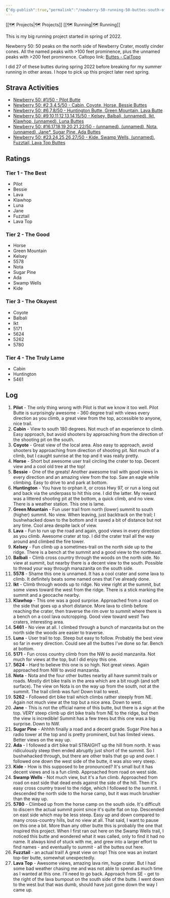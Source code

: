 ```yaml
---
{"dg-publish":true,"permalink":"/newberry-50-running-50-buttes-south-of-bend/"}
---
```



[[🗺️ Projects\|🗺️ Projects]] [[🗺️ Running\|🗺️ Running]]



This is my big running project started in spring of 2022.

Newberry 50: 50 peaks on the north side of Newberry Crater, mostly cinder cones. All the named peaks with >100 feet prominence, plus the unnamed peaks with >200 feet prominence. Caltopo link: [Buttes - CalTopo](https://caltopo.com/m/T00L5)

I did 27 of these buttes during spring 2022 before breaking for my summer running in other areas. I hope to pick up this project later next spring.

## Strava Activities

* [Newberry 50: #1/50 - Pilot Butte](https://www.strava.com/activities/6679445034)
* [Newberry 50: #2,3,4,5/50 - Cabin, Coyote, Horse, Bessie Buttes](https://www.strava.com/activities/6707650219)
* [Newberry 50: #6,7,8/50 - Huntington Butte, Green Mountain, Lava Butte](https://www.strava.com/activities/6888649146)
* [Newberry 50: #9,10,11,12,13,14,15/50 - Kelsey, Balbali, (unnamed), Ikt, Klawhop, (unnamed), Luna Buttes](https://www.strava.com/activities/6922866303)
* [Newberry 50: #16,17,18,19,20,21,22/50 - (unnamed), (unnamed), Nota, (unnamed), Jane*, Sugar Pine, Ada Buttes](https://www.strava.com/activities/7067674375)
* [Newberry 50: #23,24,25,26,27/50 - Kide, Swamp Wells, (unnamed), Fuzztail, Lava Top Buttes](https://www.strava.com/activities/7181013542)

## Ratings

### Tier 1 - The Best

* Pilot
* Bessie
* Lava
* Klawhop
* Luna
* Jane
* Fuzztail
* Lava Top

### Tier 2 - The Good

* Horse
* Green Mountain
* Kelsey
* 5578
* Nota
* Sugar Pine
* Ada
* Swamp Wells
* Kide

### Tier 3 - The Okayest

* Coyote
* Balbali
* Ikt
* 5171
* 5624
* 5262
* 5780

### Tier 4 - The Truly Lame

* Cabin
* Huntington
* 5461

## Log

1. **Pilot** - The only thing wrong with Pilot is that we know it too well. Pilot Butte is surprisingly awesome - 360 degree trail with views every direction as you climb, a great view from the top, accessible to anyone, nice trail.
2. **Cabin** - View to south 180 degrees. Not much of an experience to climb. Easy approach, but avoid shooters by approaching from the direction of the shooting pit on the south.
3. **Coyote** - Great view of the local area. Also easy to approach, avoid shooters by approaching from direction of shooting pit. Not much of a climb, but I caught sunrise at the top and it was really pretty.
4. **Horse** - Short but awesome user trail circling the crater to top. Decent view and a cool old tree at the top!
5. **Bessie** - One of the greats! Another awesome trail with good views in every direction and an amazing view from the top. Saw an eagle while climbing. Easy to drive to and park at bottom.
6. **Huntington** - You have to orphan it, or cross Hwy 97, or run a long out and back via the underpass to hit this one. I did the latter. My reward was a littered shooting pit at the bottom, a quick climb, and no view. There is a weather station. This one is lame.
7. **Green Mountain** - Fun user trail from north (lower) summit to south (higher) summit. No view. When leaving, just backtrack on the trail; I bushwhacked down to the bottom and it saved a bit of distance but not any time. Cool area despite lack of view.
8. **Lava** - Fun to run up the road and again, good views in every direction as you climb. Awesome crater at top. I did the crater trail all the way around and climbed the fire tower.
9. **Kelsey** - Fun climb up a sometimes-trail on the north side up to the ridge. There is a bench at the summit and a good view to the northeast.
10. **Balbali** - Climb cross country through the woods on the north side. No view at summit, but nearby there is a decent view to the south. Possible to thread your way through manazanita on the south side.
11. **5578** - Shame this one is unnamed. It has a cool crater and some lava to climb. It definitely beats some named ones that I've already done.
12. **Ikt** - Climb through woods up to ridge. No view right at the summit, but some views toward the west from the ridge. There is a stick marking the summit and a geocache nearby.
13. **Klawhop** - This one was a good surprise. Approached from a road on the side that goes up a short distance. More lava to climb before reaching the crater, then traverse the rim over to summit where there is a bench on a cool lava outcropping. Good view toward west! Two craters, interesting area.
14. **5461** - No view at all. I climbed through a bunch of manzanita but on the north side the woods are easier to traverse.
15. **Luna** - User trail to top. Steep but easy to follow. Probably the best view so far in every direction. Could see all the buttes I've done so far. Bench at bottom.
16. **5171** - Fun cross country climb from the NW to avoid manzanita. Not much for views at the top, but I did enjoy this one.
17. **5624** - Hard to believe this one is so high. Not great views. Again approached from NW to avoid manzanita.
18. **Nota** - Nota and the four other buttes nearby all have summit trails or roads. Mostly dirt bike trails in the area which are a bit rough (and soft surface). The view on Nota is on the way up from the south, not at the summit. The trail climb was fun! Down trail to west.
19. **5262** - Followed dirt bike trail which climbs rather steeply from NE. Again not much view at the top but a nice area. Down to west.
20. **Jane** - This is not the official name of this butte, but there is a sign at the top. VERY steep climb up dirt bike trails from NE to the ridge, but then the view is incredible! Summit has a few trees but this one was a big surprise. Down to NW.
21. **Sugar Pine** - Ahhhh finally a road and a decent grade. Sugar Pine has a radio tower at the top and is pretty prominent, but has limited views. Better views on the way up.
22. **Ada** - I followed a dirt bike trail STRAIGHT up the hill from north. It was ridiculously steep then ended abruptly just short of the summit. So I bushwhacked through, but there are other trails that go up and over. I followed one down the west side of the butte, it was also very steep.
23. **Kide** - How is this supposed to be pronounced? It's small but it has decent views and is a fun climb. Approached from road on west side.
24. **Swamp Wells** - Not much view, but it's a fun climb. Approached from road on east side that dead ends against the side of the hill. Then it's easy cross country travel to the ridge, which I followed to the summit. I descended the north side to the horse camp, but it was much brushier than the way up.
25. **5780** - Climbed up from the horse camp on the south side. It's difficult to discern the actual summit point since it's quite flat on top. Descended on east side which may be less steep. Easy up and down compared to many cross-country hills, but no view at all. That said, I want to pause on this one a bit. More than any other butte this is probably the one that inspired this project. When I first ran out here on the Swamp Wells trail, I noticed this butte and wondered what it was called, only to find it had no name. It always kind of stuck with me, and grew into a larger effort to find names - and eventually to summit - all the buttes out here.
26. **Fuzztail** - an actual trail! A great view on top! This one was an instant top-tier butte, somewhat unexpectedly.
27. **Lava Top** - Awesome views, amazing lava rim, huge crater. But I had some bad weather chasing me and was not able to spend as much time as I wanted at this one. I'll need to go back. Approach from SE - get to the right of the lava bumpout on the south side of the butte. I went down to the west but that was dumb, should have just gone down the way I came up.